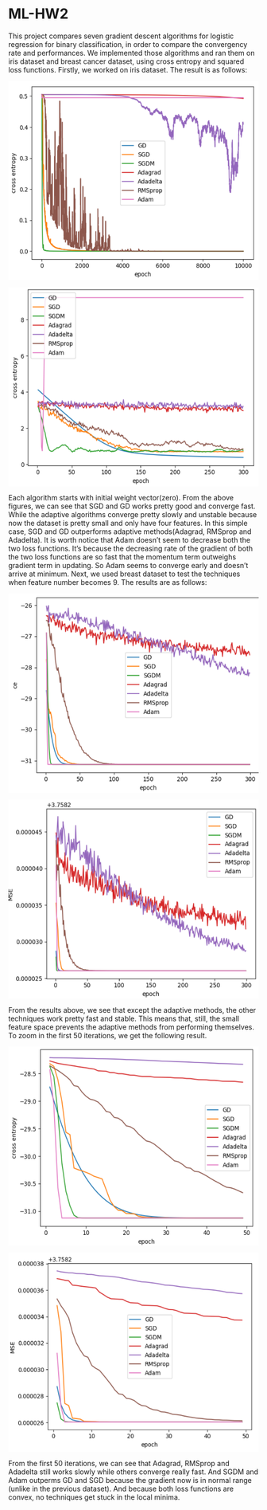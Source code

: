 # ML-HW2
This project compares seven gradient descent algorithms for logistic regression for binary classification, in order to compare the convergency rate and performances.
We implemented those algorithms and ran them on iris dataset and breast cancer dataset, using cross entropy and squared loss functions. Firstly, we worked on iris dataset.
The result is as follows:

<a href="url"><img src="https://github.com/Hermionee/Gradient-Descent/blob/master/figures/iris_mse.jpg" align="center" height="400" width="550" ></a>

<a href="url"><img src="https://github.com/Hermionee/Gradient-Descent/blob/master/figures/iris_ce.png" align="center" height="400" width="550" ></a>

Each algorithm starts with initial weight vector(zero). From the above figures, we can see that SGD and GD works pretty good and converge fast. While the adaptive algorithms converge pretty slowly and unstable because now the dataset is pretty small and only have four features. In this simple case, SGD and GD outperforms adaptive methods(Adagrad, RMSprop and Adadelta). It is worth notice that Adam doesn’t seem to decrease both the two loss functions. It’s because the decreasing rate of the gradient of both the two loss functions are so fast that the momentum term outweighs gradient term in updating. So Adam seems to converge early and doesn’t arrive at minimum. Next, we used breast dataset to test the techniques when feature number becomes 9. The results are as follows:

<a href="url"><img src="https://github.com/Hermionee/Gradient-Descent/blob/master/figures/breast_ce.png" align="center" height="400" width="550" ></a>

<a href="url"><img src="https://github.com/Hermionee/Gradient-Descent/blob/master/figures/breast_mse.png" align="center" height="400" width="550" ></a>

From the results above, we see that except the adaptive methods, the other techniques work pretty fast and stable. This means that, still, the small feature space prevents the adaptive methods from performing themselves. To zoom in the first 50 iterations, we get the following result.

<a href="url"><img src="https://github.com/Hermionee/Gradient-Descent/blob/master/figures/breast_50_ce.png" align="center" height="400" width="550" ></a>

<a href="url"><img src="https://github.com/Hermionee/Gradient-Descent/blob/master/figures/breast_50_mse.png" align="center" height="400" width="550" ></a>

From the first 50 iterations, we can see that Adagrad, RMSprop and Adadelta still works slowly while others converge really fast. And SGDM and Adam outperms GD and SGD because the gradient now is in normal range (unlike in the previous dataset). And because both loss functions are convex, no techniques get stuck in the local minima.
